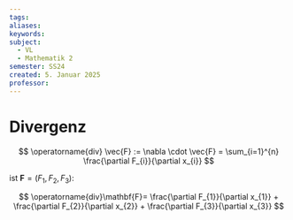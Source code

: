 ```yaml
---
tags: 
aliases: 
keywords: 
subject:
  - VL
  - Mathematik 2
semester: SS24
created: 5. Januar 2025
professor:
---
```

 

# Divergenz

$$
\operatorname{div} \vec{F} := \nabla \cdot \vec{F} = \sum_{i=1}^{n} \frac{\partial F_{i}}{\partial x_{i}}
$$

ist $\mathbf{F}=(F_{1},F_{2},F_{3})$:

$$
\operatorname{div}\mathbf{F}= \frac{\partial F_{1}}{\partial x_{1}} + \frac{\partial F_{2}}{\partial x_{2}} + \frac{\partial F_{3}}{\partial x_{3}}
$$